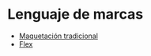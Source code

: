# Lenguaje de marcas

* [Maquetación tradicional](maquetacion_tradicional/index.md)
* [Flex](flex/index.md)
<!-- * [Bootstrap](bootstrap/index.md) -->